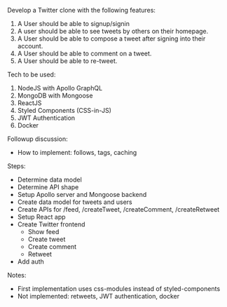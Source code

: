 Develop a Twitter clone with the following features: 
1. A User should be able to signup/signin 
2. A user should be able to see tweets by others on their homepage.
3. A User should be able to compose a tweet after signing into their account.
4. A User should be able to comment on a tweet. 
5. A User should be able to re-tweet. 


Tech to be used: 
1. NodeJS with Apollo GraphQL 
2. MongoDB with Mongoose
3. ReactJS 
4. Styled Components (CSS-in-JS) 
5. JWT Authentication 
6. Docker


Followup discussion:
- How to implement: follows, tags, caching


Steps:
- Determine data model
- Determine API shape
- Setup Apollo server and Mongoose backend
- Create data model for tweets and users
- Create APIs for /feed, /createTweet, /createComment, /createRetweet
- Setup React app
- Create Twitter frontend
  - Show feed
  - Create tweet
  - Create comment
  - Retweet
- Add auth


Notes:
- First implementation uses css-modules instead of styled-components
- Not implemented: retweets, JWT authentication, docker
